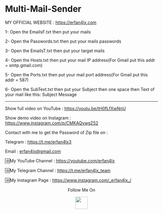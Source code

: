 # Multi-Mail-Sender

 MY OFFICIAL WEBSITE : https://erfan4lx.com

1- Open the EmailsF.txt then put your mails 

2- Open the Passwords.txt then put your mails passwords 

3- Open the EmailsT.txt then put your target mails 

4- Open the Hosts.txt then put your mail IP address(For Gmail put this addr = smtp.gmail.com) 

5- Open the Ports.txt then put your mail port address(For Gmail put this addr = 587) 

6- Open the SubText.txt then put your Subject then one space then Text of your mail like this: Subject Message 

***

Show full video on YouTube : https://youtu.be/tH0fLfXwNnU

Show demo video on Instagram : https://www.instagram.com/p/CMKAQywgZ52

Contact with me to get the Password of Zip file on :

 Telegram : https://t.me/erfan4lx3
  
 Email : erfan4lx@gmail.com

🆔My YouTube Channel : https://youtube.com/erfan4lx

🆔My Telegram Channel : https://t.me/erfan4lx_team

🆔My Instagram Page : https://www.instagram.com/_erfan4lx_/

<p align="center">
  Follow Me On
</p>
<p align="center">
  <a href="https://www.youtube.com/c/erfan4lx?sub_confirmation=1">
    <img src="https://www.iconsdb.com/icons/preview/black/youtube-4-xxl.png" width="40" height="40">
  </a>
</p>
